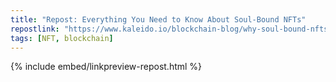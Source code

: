 ```yaml
---
title: "Repost: Everything You Need to Know About Soul-Bound NFTs"
repostlink: "https://www.kaleido.io/blockchain-blog/why-soul-bound-nfts-matter"
tags: [NFT, blockchain]
---
```


{% include embed/linkpreview-repost.html %}
